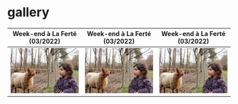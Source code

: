 # gallery

| Week-end à La Ferté (03/2022)  | Week-end à La Ferté (03/2022) | Week-end à La Ferté (03/2022) |
| ------------- | ------------- | ------------- |
| [<img src="/docs/assets/2022.03-we-la-ferte.jpg" width="200">](https://www.amazon.fr/clouddrive/share/GuNyVtOELK84G5DzHX0Svypitv17zi4bOfAjM0xeehJ)  | <img src="/docs/assets/2022.03-we-la-ferte.jpg" alt="drawing" width="200"/>  | <img src="/docs/assets/2022.03-we-la-ferte.jpg" alt="drawing" width="200"/>  |
